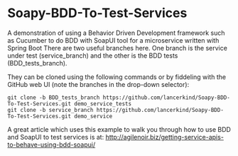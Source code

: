 # Soapy-BDD-To-Test-Services
A demonstration of using a Behavior Driven Development framework such as Cucumber to do BDD with SoapUI tool for a microservice written with Spring Boot
There are two useful branches here. One branch is the service under test (service_branch) and the other is the BDD tests (BDD_tests_branch).

They can be cloned using the following commands or by fiddeling with the GitHub web UI (note the branches in the drop-down selector):<p>
```
git clone -b BDD_tests_branch https://github.com/lancerkind/Soapy-BDD-To-Test-Services.git demo_service_tests
git clone -b service_branch https://github.com/lancerkind/Soapy-BDD-To-Test-Services.git demo_service
```
A great article which uses this example to walk you through how to use BDD and SoapUI to test services is at: http://agilenoir.biz/getting-service-apis-to-behave-using-bdd-soapui/
